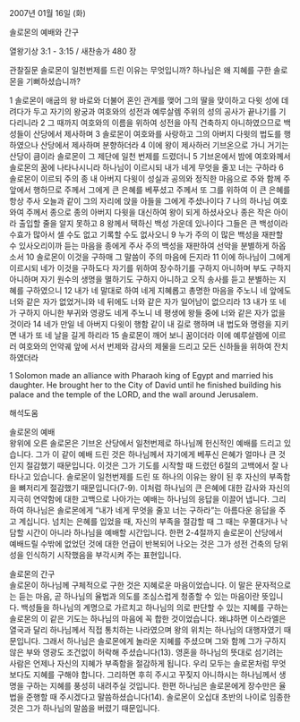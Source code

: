 2007년 01월 16일 (화)

솔로몬의 예배와 간구



열왕기상 3:1 - 3:15 / 새찬송가 480 장


관찰질문
솔로몬이 일천번제를 드린 이유는 무엇입니까?
하나님은 왜 지혜를 구한 솔로몬을 기뻐하셨습니까?

1 솔로몬이 애굽의 왕 바로와 더불어 혼인 관계를 맺어 그의 딸을 맞이하고 다윗 성에 데려다가 두고 자기의 왕궁과 여호와의 성전과 예루살렘 주위의 성의 공사가 끝나기를 기다리니라 2 그 때까지 여호와의 이름을 위하여 성전을 아직 건축하지 아니하였으므로 백성들이 산당에서 제사하며 3 솔로몬이 여호와를 사랑하고 그의 아버지 다윗의 법도를 행하였으나 산당에서 제사하며 분향하더라 4 이에 왕이 제사하러 기브온으로 가니 거기는 산당이 큼이라 솔로몬이 그 제단에 일천 번제를 드렸더니 5 기브온에서 밤에 여호와께서 솔로몬의 꿈에 나타나시니라 하나님이 이르시되 내가 네게 무엇을 줄꼬 너는 구하라 6 솔로몬이 이르되 주의 종 내 아버지 다윗이 성실과 공의와 정직한 마음으로 주와 함께 주 앞에서 행하므로 주께서 그에게 큰 은혜를 베푸셨고 주께서 또 그를 위하여 이 큰 은혜를 항상 주사 오늘과 같이 그의 자리에 앉을 아들을 그에게 주셨나이다 7 나의 하나님 여호와여 주께서 종으로 종의 아버지 다윗을 대신하여 왕이 되게 하셨사오나 종은 작은 아이라 출입할 줄을 알지 못하고 8 왕께서 택하신 백성 가운데 있나이다 그들은 큰 백성이라 수효가 많아서 셀 수도 없고 기록할 수도 없사오니 9 누가 주의 이 많은 백성을 재판할 수 있사오리이까 듣는 마음을 종에게 주사 주의 백성을 재판하여 선악을 분별하게 하옵소서 10 솔로몬이 이것을 구하매 그 말씀이 주의 마음에 든지라 11 이에 하나님이 그에게 이르시되 네가 이것을 구하도다 자기를 위하여 장수하기를 구하지 아니하며 부도 구하지 아니하며 자기 원수의 생명을 멸하기도 구하지 아니하고 오직 송사를 듣고 분별하는 지혜를 구하였으니 12 내가 네 말대로 하여 네게 지혜롭고 총명한 마음을 주노니 네 앞에도 너와 같은 자가 없었거니와 네 뒤에도 너와 같은 자가 일어남이 없으리라 13 내가 또 네가 구하지 아니한 부귀와 영광도 네게 주노니 네 평생에 왕들 중에 너와 같은 자가 없을 것이라 14 네가 만일 네 아버지 다윗이 행함 같이 내 길로 행하며 내 법도와 명령을 지키면 내가 또 네 날을 길게 하리라 15 솔로몬이 깨어 보니 꿈이더라 이에 예루살렘에 이르러 여호와의 언약궤 앞에 서서 번제와 감사의 제물을 드리고 모든 신하들을 위하여 잔치하였더라  

1 Solomon made an alliance with Pharaoh king of Egypt and married his daughter. He brought her to the City of David until he finished building his palace and the temple of the LORD, and the wall around Jerusalem.

해석도움





솔로몬의 예배  
왕위에 오른 솔로몬은 기브온 산당에서 일천번제로 하나님께 헌신적인 예배를 드리고 있습니다. 그가 이 같이 예배 드린 것은 하나님께서 자기에게 베푸신 은혜가 얼마나 큰 것인지 절감했기 때문입니다. 이것은 그가 기도를 시작할 때 드렸던 6절의 고백에서 잘 나타나고 있습니다. 솔로몬이 일천번제를 드린 또 하나의 이유는 왕이 된 후 자신의 부족함을 뼈저리게 절감했기 때문입니다(7-9). 이처럼 하나님의 큰 은혜에 대한 감사와 자신의 지극히 연약함에 대한 고백으로 나아가는 예배는 하나님의 응답을 이끌어 냅니다. 그리하여 하나님은 솔로몬에게 “내가 네게 무엇을 줄꼬 너는 구하라”는 아름다운 응답을 주고 계십니다. 넘치는 은혜를 입었을 때, 자신의 부족을 절감할 때 그 때는 우쭐대거나 낙담할 시간이 아니라 하나님을 예배할 시간입니다. 한편 2-4절까지 솔로몬이 산당에서 예배드릴 수밖에 없었던 것에 대한 언급이 반복되어 나오는 것은 그가 성전 건축의 당위성을 인식하기 시작했음을 부각시켜 주는 표현입니다. 

솔로몬의 간구  
솔로몬이 하나님께 구체적으로 구한 것은 지혜로운 마음이었습니다. 이 말은 문자적으로는 듣는 마음, 곧 하나님의 율법과 의도를 조심스럽게 청종할 수 있는 마음이란 뜻입니다. 백성들을 하나님의 계명으로 가르치고 하나님의 의로 판단할 수 있는 지혜를 구하는 솔로몬의 이 같은 기도는 하나님의 마음에 꼭 합한 것이었습니다. 왜냐하면 이스라엘은 열국과 달리 하나님께서 직접 통치하는 나라였으며 왕의 위치는 하나님의 대행자였기 때문입니다. 그래서 하나님은 솔로몬에게 놀라운 지혜를 주셨으며 그와 함께 그가 구하지 않은 부와 영광도 조건없이 허락해 주셨습니다(13). 영혼을 하나님의 뜻대로 섬기려는 사람은 언제나 자신의 지혜가 부족함을 절감하게 됩니다. 우리 모두는 솔로몬처럼 무엇보다도 지혜를 구해야 합니다. 그리하면 후히 주시고 꾸짖지 아니하시는 하나님께서 생명을 구하는 지혜를 풍성히 내려주실 것입니다. 한편 하나님은 솔로몬에게 장수만은 율법을 준행할 때 주시겠다고 말씀하셨습니다(14). 솔로몬이 오십대 초반의 나이로 임종한 것은 그가 하나님의 말씀을 버렸기 때문입니다.